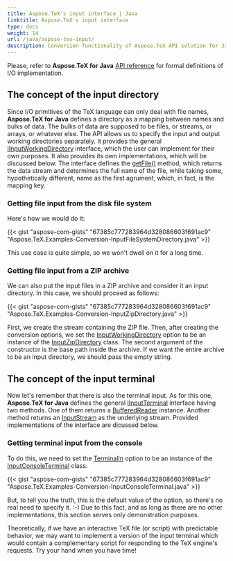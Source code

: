 ```yaml
---
title: Aspose.TeX's input interface | Java
linktitle: Aspose.TeX's input interface
type: docs
weight: 14
url: /java/aspose-tex-input/
description: Conversion functionality of Aspose.TeX API solution for Java with TeX, as an input format is explained here with the code examples.
---
```


Please, refer to **Aspose.TeX for Java** [API reference](https://reference.aspose.com/tex/java/com.aspose.tex/package-frame) for formal definitions of I/O implementation.

## **The concept of the input directory**
Since I/O primitives of the TeX language can only deal with file names, **Aspose.TeX for Java** defines a directory as a mapping between names and bulks of data. The bulks of data are supposed to be files, or streams, or arrays, or whatever else. The API allows us to specify the input and output working directories separately. It provides the general [IInputWorkingDirectory](https://reference.aspose.com/tex/java/com.aspose.tex/IInputWorkingDirectory) interface, which the user can implement for their own purposes. It also provides its own implementations, which will be discussed below. The interface defines the [getFile()](https://reference.aspose.com/tex/java/com.aspose.tex/IInputWorkingDirectory#getFile-java.lang.String-java.lang.String:A-boolean-) method, which returns the data stream and determines the full name of the file, while taking some, hypothetically different, name as the first agrument, which, in fact, is the mapping key.

### **Getting file input from the disk file system**

Here's how we would do it:

{{< gist "aspose-com-gists" "67385c777283964d328086603f691ac9" "Aspose.TeX.Examples-Conversion-InputFileSystemDirectory.java" >}}

This use case is quite simple, so we won't dwell on it for a long time.

### **Getting file input from a ZIP archive**

We can also put the input files in a ZIP archive and consider it an input directory. In this case, we should proceed as follows:

{{< gist "aspose-com-gists" "67385c777283964d328086603f691ac9" "Aspose.TeX.Examples-Conversion-InputZipDirectory.java" >}}

First, we create the stream containing the ZIP file. Then, after creating the conversion options, we set the [InputWorkingDirectory](https://reference.aspose.com/tex/java/com.aspose.tex/TeXOptions#getInputWorkingDirectory--) option to be an instance of the [InputZipDirectory](https://reference.aspose.com/tex/java/com.aspose.tex/InputZipDirectory) class. The second argument of the constructor is the base path inside the archive. If we want the entire archive to be an input directory, we should pass the empty string. 

## **The concept of the input terminal**

Now let's remember that there is also the terminal input. As for this one, **Aspose.TeX for Java** defines the general [IInputTerminal](https://reference.aspose.com/tex/java/com.aspose.tex/IInputTerminal) interface having two methods. One of them returns a  [BufferedReader](https://docs.oracle.com/javase/6/docs/api/java/io/BufferedReader.html) instance. Another method returns an [InputStream](https://docs.oracle.com/javase/6/docs/api/java/io/InputStream.html) as the underlying stream. Provided implementations of the interface are dicussed below.

### **Getting terminal input from the console**

To do this, we need to set the [TerminalIn](https://reference.aspose.com/tex/java/com.aspose.tex/TeXOptions#getTerminalIn--) option to be an instance of the [InputConsoleTerminal](https://reference.aspose.com/tex/java/com.aspose.tex/InputConsoleTerminal) class.

{{< gist "aspose-com-gists" "67385c777283964d328086603f691ac9" "Aspose.TeX.Examples-Conversion-InputConsoleTerminal.java" >}}

But, to tell you the truth, this is the default value of the option, so there's no real need to specify it. :-) Due to this fact, and as long as there are no other implementations, this section serves only demonstration purposes.

Theoretically, if we have an interactive TeX file (or script) with predictable behavior, we may want to implement a version of the input terminal which would contain a complementary script for responding to the TeX engine's requests. Try your hand when you have time!